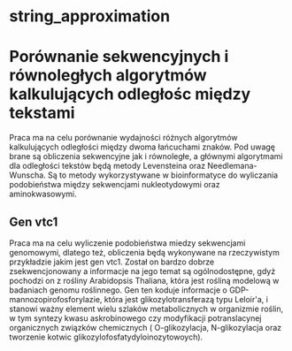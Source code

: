 # string_approximation

# Porównanie sekwencyjnych i równoległych algorytmów kalkulujących odległośc między tekstami

Praca ma na celu porównanie wydajności różnych algorytmów kalkulujących odległości między dwoma łańcuchami znaków. Pod uwagę brane są obliczenia sekwencyjne jak i równoległe, a głównymi algorytmami dla odległości tekstów będą metody Levensteina oraz Needlemana-Wunscha. Są to metody wykorzystywane w bioinformatyce do wyliczania podobieństwa między sekwencjami nukleotydowymi oraz aminokwasowymi. 


## Gen vtc1

Praca ma na celu wyliczenie podobieństwa miedzy sekwencjami genomowymi, dlatego też, obliczenia będą wykonywane na rzeczywistym przykładzie jakim jest gen vtc1. Został on bardzo dobrze zsekwencjonowany a informacje na jego temat są ogólnodostępne, gdyż pochodzi on z rośliny Arabidopsis Thaliana, która jest rośliną modelową w badaniach genomu roślinnego. Gen ten koduje informacje o GDP-mannozopirofosforylazie, która jest glikozylotransferazą typu Leloir'a, i stanowi ważny element wielu szlaków metabolicznych w organizmie roślin, w tym syntezy kwasu askrobinowego czy modyfikacji potranslacynej organicznych związków chemicznych ( O-glikozylacja, N-glikozylacja oraz tworzenie kotwic glikozylofosfatydyloinozytowoych). 
